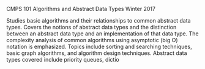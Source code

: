 CMPS 101
Algorithms and Abstract Data Types
Winter 2017

Studies basic algorithms and their relationships to common abstract data types. Covers the
notions of abstract data types and the distinction between an abstract data type and an implementation of
that data type. The complexity analysis of common algorithms using asymptotic (big O) notation is
emphasized. Topics include sorting and searching techniques, basic graph algorithms, and algorithm design
techniques. Abstract data types covered include priority queues, dictio
